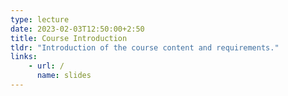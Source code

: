 ```yaml
---
type: lecture
date: 2023-02-03T12:50:00+2:50
title: Course Introduction 
tldr: "Introduction of the course content and requirements."
links: 
    - url: /
      name: slides
---
```


